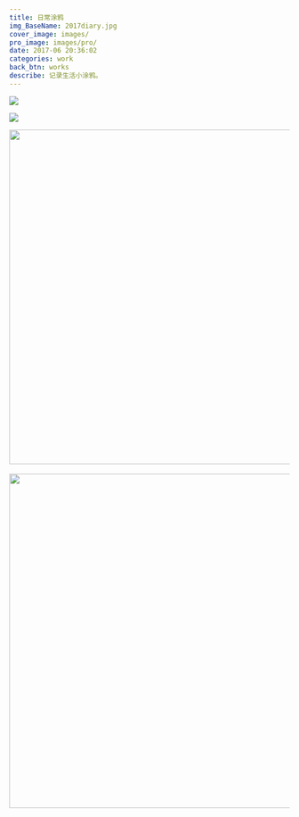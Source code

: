```yaml
---
title: 日常涂鸦
img_BaseName: 2017diary.jpg
cover_image: images/
pro_image: images/pro/
date: 2017-06 20:36:02
categories: work
back_btn: works
describe: 记录生活小涂鸦。
---
```



<a  href="https://waterpatch.oss-cn-guangzhou.aliyuncs.com/illustration/2017Diary/170404%E7%9C%8B%E5%8A%A8%E6%80%81%E6%B5%B7%E6%8A%A5.jpg" class="fancybox" data-fancybox="gallery1"><img class="content-a-img" src="https://waterpatch.oss-cn-guangzhou.aliyuncs.com/illustration/2017Diary/170404%E7%9C%8B%E5%8A%A8%E6%80%81%E6%B5%B7%E6%8A%A5.jpg" ></a>

<a  href="https://waterpatch.oss-cn-guangzhou.aliyuncs.com/illustration/2017Diary/170513%E5%9D%90%E9%98%B3%E5%8F%B0%E5%90%83%E9%A5%AD(new).jpg" class="fancybox" data-fancybox="gallery1"><img class="content-a-img" src="https://waterpatch.oss-cn-guangzhou.aliyuncs.com/illustration/2017Diary/170513%E5%9D%90%E9%98%B3%E5%8F%B0%E5%90%83%E9%A5%AD(new).jpg" ></a>


<div class="container-fluid">
  <div class="row mb-4">
    <div class="col-md-6 p-0 pr-1 mb-4">
    <a  href="https://waterpatch.oss-cn-guangzhou.aliyuncs.com/illustration/2017Diary/170327%E7%9C%8B%E7%90%83%E8%B5%9B.jpg" class="fancybox" data-fancybox="gallery1"><img class="content-a-img" src="https://waterpatch.oss-cn-guangzhou.aliyuncs.com/illustration/2017Diary/170327%E7%9C%8B%E7%90%83%E8%B5%9B.jpg" style=" height:600px; object-fit: cover;"></a>
      <!-- Content -->
    </div><br>
    <div class="col-md-6 p-0 pl-1">
    <a  href="https://waterpatch.oss-cn-guangzhou.aliyuncs.com/illustration/2017Diary/170523%E6%BC%8F%E6%B0%B4.jpg" class="fancybox" data-fancybox="gallery1"><img class="content-a-img" src="https://waterpatch.oss-cn-guangzhou.aliyuncs.com/illustration/2017Diary/170523%E6%BC%8F%E6%B0%B4.jpg" style=" height:600px; object-fit: cover;"></a>
          <!-- Content -->
    </div> 
  </div>
</div>


